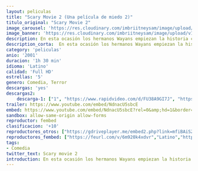 ```yaml
---
layout: peliculas
title: "Scary Movie 2 (Una película de miedo 2)"
titulo_original: "Scary Movie 2"
image_carousel: 'https://res.cloudinary.com/imbriitneysam/image/upload/v1557692125/SCARY2-POSTER-min.jpg'
image_banner: 'https://res.cloudinary.com/imbriitneysam/image/upload/v1557692127/SCARY2-BANNER-min.jpg'
description: En esta ocasión los hermanos Wayans empiezan la historia con una satírica parodia de El Exorcista, mostrando a James Woods en el papel de un cura poco convencional, el padre McFelly, ocupado en salvar a una Natasha Lyonne de un espíritu de otro mundo. Entonces, retomando la historia donde la dejaron, los hermanos Wayans se vuelven a reunir de forma cómica con la heroína Cindy Campbell, convertida ahora en una buena estudiante universitaria. Un profesor loco la recluta a ella y a su grupo de compañeros deseosos de vivir aventuras y nuevas experiencias, para una salida de fin de semana bajo el pretexto de realizar un experimento científico. Mientras se desarollan las actividades del fin de semana, las continuas sorpresas mantienen la diversión siempre en marcha.
description_corta:  En esta ocasión los hermanos Wayans empiezan la historia con una satírica parodia de El Exorcista, mostrando a James Woods en el papel de un cura poco convencional, el padre McFelly, ocupado en salvar a una Natasha Lyonne de un espíritu de otro mundo. Entonces, retomando la historia donde la dejaron, los hermanos Wayans se vuelven a reunir de forma
category: 'peliculas'
anio: '2001'
duracion: '1h 30 min'
idioma: 'Latino'
calidad: 'Full HD'
estrellas: '5'
genero: Comedia, Terror
descargas: 'yes'
descargas2:
    descarga-1: ["1", "https://www.rapidvideo.com/d/FU38A9GI7J", "https://www.google.com/s2/favicons?domain=openload.co","OpenLoad","https://res.cloudinary.com/imbriitneysam/image/upload/v1541473684/mexico.png", "Latino", "Full HD"]
trailer: https://www.youtube.com/embed/NdnacU5sbcE
embed: https://www.youtube.com/embed/NdnacU5sbcE?rel=0&amp;hd=1&border=0&wmode=opaque&enablejsapi=1&modestbranding=1&controls=1&showinfo=1
sandbox: allow-same-origin allow-forms
reproductor: fembed
clasificacion: '+10'
reproductores_otros: ["https://gdriveplayer.me/embed2.php?link=mfiBAiSZQLD0y%252B6SRTdZAwuNcXkcqwTDwEbr%252B4JAr2sy9EmCUGTSOG7EeBJEfQ5BgXQrCvezKnNGF8uCTeOzAOZu3VffY22Ab8rrFP026M4uZIZSvYlWgQpxxIenGPz4BN0zlgPwvQ%252FXSfaZxBThxntiMgQOV9fm4CsmrGaN6k8V%252BBOa6UiVwAOlz0CFxzZ0FbFEQ%252FZKdl7T7XSWSeb3zF","Latino","https://mstream.website/bjd2ule3jvt5","Latino"]
reproductores_fembed: ["https://feurl.com/v/6m920k4xdvr","Latino","https://feurl.com/v/kykmlb3j16qg3y1","Latino","https://feurl.com/v/0pgqyslxgm81lr4","Latino"]
tags:
- Comedia
twitter_text: Scary movie 2
introduction: En esta ocasión los hermanos Wayans empiezan la historia con una satírica parodia de El Exorcista, mostrando a James Woods en el papel de un cura poco convencional, el padre McFelly, ocupado en salvar a una Natasha Lyonne de un espíritu de otro mundo. Entonces, retomando la historia donde la dejaron, los hermanos Wayans se vuelven a reunir de forma
---
```












